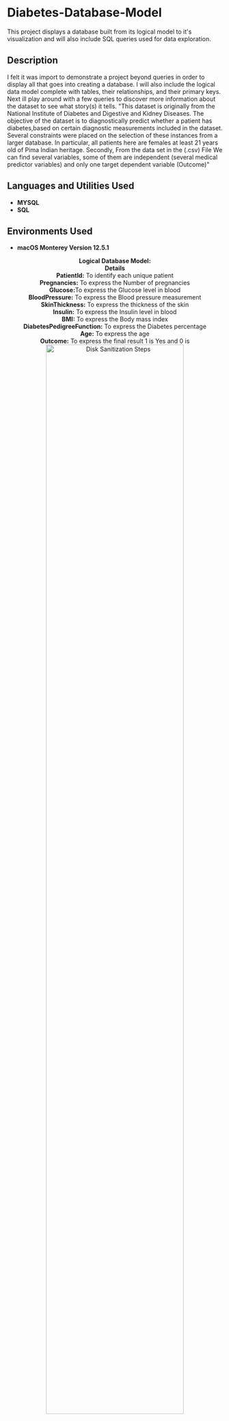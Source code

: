 # Diabetes-Database-Model
This project displays a database built from its logical model to it's visualization and will also include SQL queries used for data exploration. 



<h2>Description</h2>
I felt it was import to demonstrate a project beyond queries in order to display all that goes into creating a database. I will also include the logical data model complete with tables, their relationships, and their primary keys. Next ill play around with a few queries to discover more information about the dataset to see what story(s) it tells. "This dataset is originally from the National Institute of Diabetes and Digestive and Kidney
Diseases. The objective of the dataset is to diagnostically predict whether a patient has diabetes,based on certain diagnostic measurements included in the dataset. Several constraints were placed on the selection of these instances from a larger database. In particular, all patients here are females
at least 21 years old of Pima Indian heritage. Secondly, From the data set in the (.csv) File We can find several variables, some of them are independent
(several medical predictor variables) and only one target dependent variable (Outcome)"

<br />


<h2>Languages and Utilities Used</h2>

- <b>MYSQL</b> 
- <b>SQL</b>

<h2>Environments Used </h2>

- <b>macOS Monterey Version 12.5.1</b>

<p align="center">
  <b>Logical Database Model:</b> <br/>
  <b>Details</b> <br/>
  <b>PatientId:</b> To identify each unique patient <br/>
<b>Pregnancies:</b> To express the Number of pregnancies <br/>
<b>Glucose:</b>To express the Glucose level in blood <br/>
  <b>BloodPressure:</b> To express the Blood pressure measurement <br/>
  <b>SkinThickness:</b> To express the thickness of the skin <br/>
  <b>Insulin:</b> To express the Insulin level in blood <br/>
  <b>BMI:</b> To express the Body mass index <br/>
  <b>DiabetesPedigreeFunction:</b> To express the Diabetes percentage<br/>
  <b>Age:</b> To express the age <br/>
  <b>Outcome:</b> To express the final result 1 is Yes and 0 is <br/>
<img src="https://i.imgur.com/JfXs70K.png" height="80%" width="80%" alt="Disk Sanitization Steps"/>
<br />
<br />
Final Report:  <br/>
<img src="INSERT PNG FILE HERE" height="80%" width="80%" alt="Disk Sanitization Steps"/>
<br />
<br />
